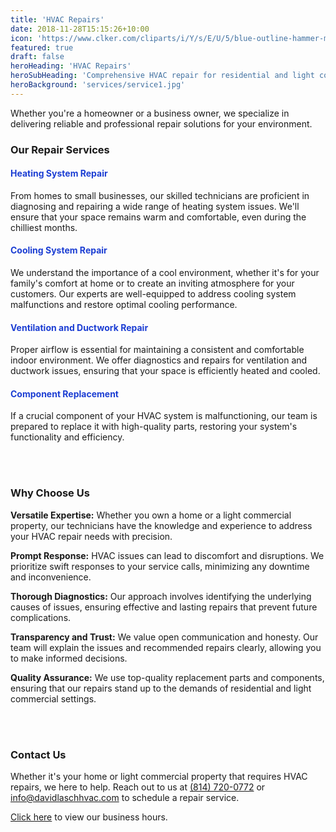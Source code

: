 ```yaml
---
title: 'HVAC Repairs'
date: 2018-11-28T15:15:26+10:00
icon: 'https://www.clker.com/cliparts/i/Y/s/E/U/5/blue-outline-hammer-md.png'
featured: true
draft: false
heroHeading: 'HVAC Repairs'
heroSubHeading: 'Comprehensive HVAC repair for residential and light commercial properties'
heroBackground: 'services/service1.jpg'
---
```


Whether you're a homeowner or a business owner, we specialize in delivering reliable and professional repair solutions for your environment.

### Our Repair Services

<h4 style="color:rgb(28,62,211)">Heating System Repair</h4>

From homes to small businesses, our skilled technicians are proficient in diagnosing and repairing a wide range of heating system issues. We'll ensure that your space remains warm and comfortable, even during the chilliest months.

<h4 style="color:rgb(28,62,211)">Cooling System Repair</h4>

We understand the importance of a cool environment, whether it's for your family's comfort at home or to create an inviting atmosphere for your customers. Our experts are well-equipped to address cooling system malfunctions and restore optimal cooling performance.

<h4 style="color:rgb(28,62,211)">Ventilation and Ductwork Repair</h4>

Proper airflow is essential for maintaining a consistent and comfortable indoor environment. We offer diagnostics and repairs for ventilation and ductwork issues, ensuring that your space is efficiently heated and cooled.

<h4 style="color:rgb(28,62,211)">Component Replacement</h4>

If a crucial component of your HVAC system is malfunctioning, our team is prepared to replace it with high-quality parts, restoring your system's functionality and efficiency.

<br></br>

### Why Choose Us

**Versatile Expertise:** Whether you own a home or a light commercial property, our technicians have the knowledge and experience to address your HVAC repair needs with precision.

**Prompt Response:** HVAC issues can lead to discomfort and disruptions. We prioritize swift responses to your service calls, minimizing any downtime and inconvenience.

**Thorough Diagnostics:** Our approach involves identifying the underlying causes of issues, ensuring effective and lasting repairs that prevent future complications.

**Transparency and Trust:** We value open communication and honesty. Our team will explain the issues and recommended repairs clearly, allowing you to make informed decisions.

**Quality Assurance:** We use top-quality replacement parts and components, ensuring that our repairs stand up to the demands of residential and light commercial settings.

<br></br>

### Contact Us
Whether it's your home or light commercial property that requires HVAC repairs, we here to help. Reach out to us at <a href="tel:+18147200772">(814) 720-0772</a> or [info@davidlaschhvac.com](mailto:info@davidlaschhvac.com) to schedule a repair service. 

[Click here](https://davidlaschhvac.com/contact) to view our business hours.
